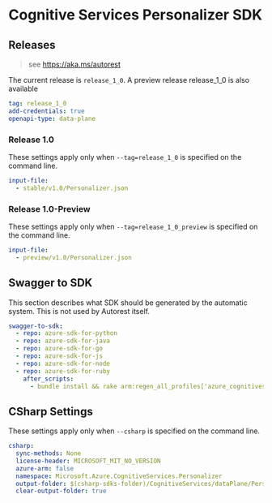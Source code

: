 # Cognitive Services Personalizer SDK

## Releases

> see https://aka.ms/autorest

The current release is `release_1_0`. A preview release release_1_0 is also available

``` yaml
tag: release_1_0
add-credentials: true
openapi-type: data-plane
```

### Release 1.0
These settings apply only when `--tag=release_1_0` is specified on the command line.

``` yaml $(tag) == 'release_1_0'
input-file: 
  - stable/v1.0/Personalizer.json
```

### Release 1.0-Preview
These settings apply only when `--tag=release_1_0_preview` is specified on the command line.

``` yaml $(tag) == 'release_1_0_preview'
input-file: 
  - preview/v1.0/Personalizer.json
```

## Swagger to SDK

This section describes what SDK should be generated by the automatic system.
This is not used by Autorest itself.

``` yaml $(swagger-to-sdk)
swagger-to-sdk:
  - repo: azure-sdk-for-python
  - repo: azure-sdk-for-java
  - repo: azure-sdk-for-go
  - repo: azure-sdk-for-js
  - repo: azure-sdk-for-node
  - repo: azure-sdk-for-ruby
    after_scripts:
      - bundle install && rake arm:regen_all_profiles['azure_cognitiveservices_personalizer']
```

## CSharp Settings
These settings apply only when `--csharp` is specified on the command line.
``` yaml $(csharp)
csharp:
  sync-methods: None
  license-header: MICROSOFT_MIT_NO_VERSION
  azure-arm: false
  namespace: Microsoft.Azure.CognitiveServices.Personalizer
  output-folder: $(csharp-sdks-folder)/CognitiveServices/dataPlane/Personalizer/Generated
  clear-output-folder: true
```